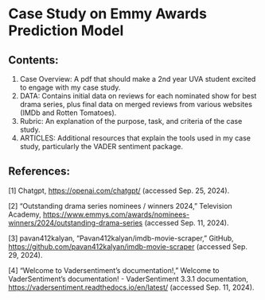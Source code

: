 # Case Study on Emmy Awards Prediction Model
## Contents:
1. Case Overview: A pdf that should make a 2nd year UVA student excited to engage with my case study.
2. DATA: Contains initial data on reviews for each nominated show for best drama series, plus final data on merged reviews from various websites (IMDb and Rotten Tomatoes).
3. Rubric: An explanation of the purpose, task, and criteria of the case study.
5. ARTICLES: Additional resources that explain the tools used in my case study, particularly the VADER sentiment package.

## References:
[1] Chatgpt, https://openai.com/chatgpt/ (accessed Sep. 25, 2024).

[2] “Outstanding drama series nominees / winners 2024,” Television Academy, https://www.emmys.com/awards/nominees-winners/2024/outstanding-drama-series (accessed Sep. 11, 2024).

[3] pavan412kalyan, “Pavan412kalyan/imdb-movie-scraper,” GitHub, https://github.com/pavan412kalyan/imdb-movie-scraper (accessed Sep. 29, 2024).

[4] “Welcome to Vadersentiment’s documentation!,” Welcome to VaderSentiment’s
documentation! - VaderSentiment 3.3.1 documentation,
https://vadersentiment.readthedocs.io/en/latest/ (accessed Sep. 11, 2024).
